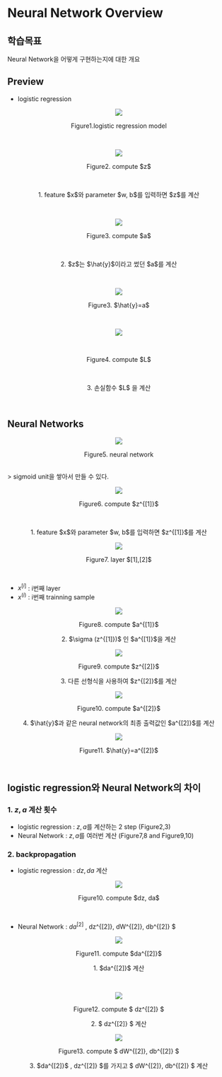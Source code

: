 # Neural Network Overview

## 학습목표
Neural Network을 어떻게 구현하는지에 대한 개요

## Preview
* logistic regression

<p align="center"> <img src="Neural Networks and Deep Learning/neural network/images/logistic1.PNG"> </p>
<p align="center"> Figure1.logistic regression model </p> </br>

<p align="center"> <img src="Neural Networks and Deep Learning/neural network/images/logistic2-1.PNG"> </p>
<p align="center"> Figure2. compute $z$ </p> </br>
<p align="center"> 1. feature $x$와 parameter $w, b$를 입력하면 $z$를 계산 </p> </br>

<p align="center"> <img src="Neural Networks and Deep Learning/neural network/images/logistic2-2.PNG"> </p>
<p align="center"> Figure3. compute $a$ </p> </br> 
<p align="center"> 2. $z$는 $\hat{y}$이라고 썼던 $a$를 계산 </p> </br>
<p align="center"> <img src="Neural Networks and Deep Learning/neural network/images/logistic1-1.PNG"> </p>
<p align="center"> Figure3. $\hat{y}=a$ </p> </br> 

<p align="center"> <img src="Neural Networks and Deep Learning/neural network/images/logistic2-3.PNG"> </p> </br>
<p align="center"> Figure4. compute $L$ </p> </br> 
<p align="center"> 3. 손실함수 $L$ 을 계산 </p> </br>


## Neural Networks

<p align="center"> <img src="Neural Networks and Deep Learning/neural network/images/nn1.PNG"> </p>
<p align="center"> Figure5. neural network </p> </br> 
> sigmoid unit을 쌓아서 만들 수 있다.


<p align="center"> <img src="Neural Networks and Deep Learning/neural network/images/nn4-1.PNG"> </p>
<p align="center"> Figure6. compute $z^{[1]}$ </p> </br> 
<p align="center"> 1. feature $x$와 parameter $w, b$를 입력하면 $z^{[1]}$를 계산 </p> 

<p align="center"> <img src="Neural Networks and Deep Learning/neural network/images/nn3.PNG"> </p>
<p align="center"> Figure7. layer $[1],[2]$ </p> </br> 

* $x^{[i]}$ : i번째 layer
* $x^{(i)}$ : i번째 trainning sample


<p align="center"> <img src="Neural Networks and Deep Learning/neural network/images/nn4-2.PNG"> </p>
<p align="center"> Figure8. compute $a^{[1]}$ </p>
<p align="center"> 2. $\sigma (z^{[1]})$ 인 $a^{[1]}$을 계산 </p> 


<p align="center"> <img src="Neural Networks and Deep Learning/neural network/images/nn4-3.PNG"> </p>
<p align="center"> Figure9. compute $z^{[2]}$ </p>
<p align="center"> 3. 다른 선형식을 사용하여 $z^{[2]}$를 계산 </p> 


<p align="center"> <img src="Neural Networks and Deep Learning/neural network/images/nn4-4.PNG"> </p>
<p align="center"> Figure10. compute $a^{[2]}$ </p>
<p align="center"> 4. $\hat{y}$과 같은 neural network의 최종 출력값인 $a^{[2]}$를 계산 </p> 

<p align="center"> <img src="Neural Networks and Deep Learning/neural network/images/neuralnetworks2.PNG"> </p>
<p align="center"> Figure11. $\hat{y}=a^{[2]}$ </p> </br> 


## logistic regression와 Neural Network의 차이
### 1. $z, a$ 계산 횟수
- logistic regression : $z, a$를 계산하는 2 step (Figure2,3)
- Neural Network : $z, a$를 여러번 계산 (Figure7,8 and Figure9,10)

### 2. backpropagation
- logistic regression : $dz,da$ 계산

<p align="center"> <img src="Neural Networks and Deep Learning/neural network/images/logistic-back.PNG"> </p>
<p align="center"> Figure10. compute $dz, da$ </p> </br>


- Neural Network : $da^{[2]}$ , dz^{[2]}, dW^{[2]}, db^{[2]} $
<p align="center"> <img src="Neural Networks and Deep Learning/neural network/images/nn-back1.PNG"> </p>
<p align="center"> Figure11. compute $da^{[2]}$ </p>
<p align="center"> 1. $da^{[2]}$ 계산 </p> </br>

<p align="center"> <img src="Neural Networks and Deep Learning/neural network/images/nn-back2.PNG"> </p>
<p align="center"> Figure12. compute $ dz^{[2]} $ </p>
<p align="center"> 2. $ dz^{[2]} $ 계산 </p>

<p align="center"> <img src="Neural Networks and Deep Learning/neural network/images/nn-back3.PNG"> </p>
<p align="center"> Figure13. compute $ dW^{[2]}, db^{[2]} $ </p>
<p align="center"> 3. $da^{[2]}$ , dz^{[2]} $를 가지고 $ dW^{[2]}, db^{[2]} $ 계산 </p> 
